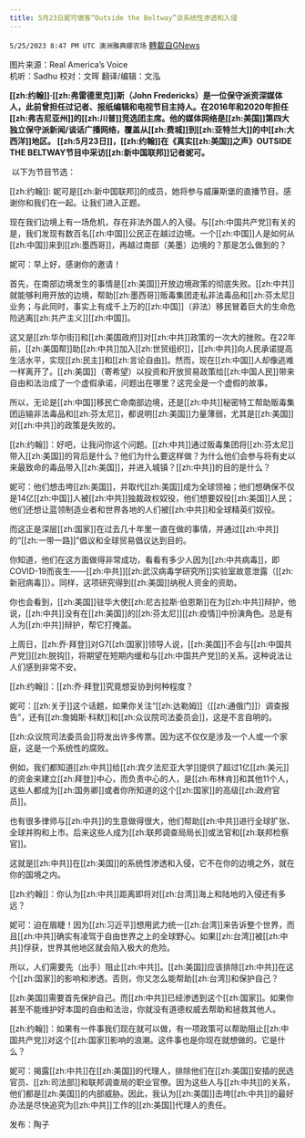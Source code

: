 ```yaml
---
title: 5月23日妮可做客“Outside the Beltway”谈系统性渗透和入侵
---
```

`5/25/2023 8:47 PM UTC 澳洲雅典娜农场` [轉載自GNews](https://gnews.org/articles/1330104)

图片来源：Real America’s Voice  
机听：Sadhu  校对：文晖  翻译/编辑：文泓    

**[[zh:约翰]]·[[zh:弗雷德里克]]斯（John Fredericks）是一位保守派资深媒体人，此前曾担任过记者、报纸编辑和电视节目主持人。在2016年和2020年担任[[zh:弗吉尼亚州]]的[[zh:川普]]竞选团主席。他的媒体网络是[[zh:美国]]第四大独立保守派新闻/谈话广播网络，覆盖从[[zh:费城]]到[[zh:亚特兰大]]的中[[zh:大西洋]]地区。 [[zh:5月23日]]，[[zh:约翰]]在《真实[[zh:美国]]之声》OUTSIDE THE BELTWAY节目中采访[[zh:新中国联邦]]记者妮可。**  

 以下为节目节选：  

[[zh:约翰]]: 妮可是[[zh:新中国联邦]]的成员，她将参与威廉斯堡的直播节目。感谢你和我们在一起。让我们进入正题。  

现在我们边境上有一场危机，存在非法外国人的入侵。与[[zh:中国共产党]]有关的是，我们发现有数百名[[zh:中国]]公民正在越过边境。一个[[zh:中国]]人是如何从[[zh:中国]]来到[[zh:墨西哥]]，再越过南部（美墨）边境的？那是怎么做到的？  

妮可：早上好，感谢你的邀请！  

首先，在南部边境发生的事情是[[zh:美国]]开放边境政策的彻底失败。[[zh:中共]]就能够利用开放的边境，帮助[[zh:墨西哥]]贩毒集团走私非法毒品和[[zh:芬太尼]]业务；与此同时，事实上有成千上万的[[zh:中国]]（非法）移民冒着巨大的生命危险逃离[[zh:共产主义]][[zh:中国]]。  

这又是[[zh:华尔街]]和[[zh:美国政府]]对[[zh:中共]]政策的一次大的挫败。在22年前，[[zh:美国帮]]助[[zh:中共]]加入[[zh:世贸组织]]，[[zh:中共]]向人民承诺提高生活水平，实现[[zh:民主]]和[[zh:言论自由]]。然而，现在[[zh:中国]]人却像逃难一样离开了。[[zh:美国]]（寄希望）以投资和开放贸易政策给[[zh:中国人民]]带来自由和法治成了一个虚假承诺，问题出在哪里？这完全是一个虚假的故事。  

所以，无论是[[zh:中国]]移民亡命南部边境，还是[[zh:中共]]秘密特工帮助贩毒集团运输非法毒品和[[zh:芬太尼]]，都说明[[zh:美国]]力量薄弱，尤其是[[zh:美国]]对[[zh:中共]]的政策是失败的。  

[[zh:约翰]]：好吧，让我问你这个问题。[[zh:中共]]通过贩毒集团将[[zh:芬太尼]]带入[[zh:美国]]的背后是什么？他们为什么要这样做？为什么他们会参与将有史以来最致命的毒品带入[[zh:美国]]，并进入城镇？[[zh:中共]]的目的是什么？  

妮可：他们想击垮[[zh:美国]]，并取代[[zh:美国]]成为全球领袖；他们想确保不仅是14亿[[zh:中国]]人被[[zh:中共]]独裁政权奴役，他们想要奴役[[zh:美国]]人民；他们还想让蓝领制造业者和世界各地的人们被[[zh:中共]]和全球精英们奴役。  

而这正是深层[[zh:国家]]在过去几十年里一直在做的事情，并通过[[zh:中共]]的“[[zh:一带一路]]”倡议和全球贸易倡议达到目的。  

你知道，他们在这方面做得非常成功，看看有多少人因为[[zh:中共病毒]]，即COVID-19而丧生——[[zh:中共]][[zh:武汉病毒学研究所]]实验室故意泄露（[[zh:新冠病毒]]）。同样，这项研究得到[[zh:美国]]纳税人资金的资助。  

你也会看到，[[zh:美国]]驻华大使[[zh:尼古拉斯·伯恩斯]]在为[[zh:中共]]辩护，他说，[[zh:中共]]没有在[[zh:美国]]的[[zh:芬太尼]][[zh:疫情]]中扮演角色。总是有人为[[zh:中共]]辩护，帮它打掩盖。  

上周日，[[zh:乔·拜登]]对G7[[zh:国家]]领导人说，[[zh:美国]]不会与[[zh:中国共产党]][[zh:脱钩]]，将期望在短期内缓和与[[zh:中国共产党]]的关系。这种说法让人们感到非常不安。  

[[zh:约翰]]：[[zh:乔·拜登]]究竟想妥协到何种程度？  

妮可：[[zh:关于]]这个话题，如果你关注“[[zh:达勒姆]]（[[zh:通俄门]]）调查报告”，还有[[zh:詹姆斯·科默]]和[[zh:众议院司法委员会]]，这是不言自明的。  

[[zh:众议院司法委员会]]将发出许多传票。因为这不仅仅是涉及一个人或一个家庭，这是一个系统性的腐败。  

例如，我们都知道[[zh:中共]]给[[zh:宾夕法尼亚大学]]提供了超过1亿[[zh:美元]]的资金来建立[[zh:拜登]]中心，而负责中心的人，是[[zh:布林肯]]和其他11个人，这些人都成为[[zh:国务卿]]或者你所知道的这个[[zh:国家]]的高级[[zh:政府官员]]。  

也有很多律师与[[zh:中共]]的生意做得很大，他们帮助[[zh:中共]]进行全球扩张、全球并购和上市。后来这些人成为[[zh:联邦调查局局长]]或法官和[[zh:联邦检察官]]。  

这就是[[zh:中共]]在[[zh:美国]]的系统性渗透和入侵，它不在你的边境之外，就在你的国境之内。  

[[zh:约翰]]：你认为[[zh:中共]]距离即将对[[zh:台湾]]海上和陆地的入侵还有多远？  

妮可：迫在眉睫！因为[[zh:习近平]]想用武力统一[[zh:台湾]]来告诉整个世界，而且[[zh:中共]]确实有凌驾于自由世界之上的全球野心。如果[[zh:台湾]]被[[zh:中共]]俘获，世界其他地区就会陷入极大的危险。  

所以，人们需要先（出手）阻止[[zh:中共]]。[[zh:美国]]应该排除[[zh:中共]]在这个[[zh:国家]]的影响和渗透。否则，你又怎么能帮助[[zh:台湾]]和保护自己？  

[[zh:美国]]需要首先保护自己。而[[zh:中共]]已经渗透到这个[[zh:国家]]。如果你甚至不能维护好本国的自由和法治，你就没有道德权威去帮助和拯救其他人。  

[[zh:约翰]]：如果有一件事我们现在就可以做，有一项政策可以帮助阻止[[zh:中国共产党]]对这个[[zh:国家]]影响的浪潮。这件事也是你现在就想做的。它是什么？  

妮可：揭露[[zh:中共]]在[[zh:美国]]的代理人，排除他们在[[zh:美国]]安插的民选官员、[[zh:司法部]]和联邦调查局的职业官僚。因为这些人与[[zh:中共]]的关系，他们都是[[zh:美国]]的内部威胁。因此，我认为[[zh:美国]]击垮[[zh:中共]]的最好办法是尽快追究为[[zh:中共]]工作的[[zh:美国]]代理人的责任。  

发布：陶子

